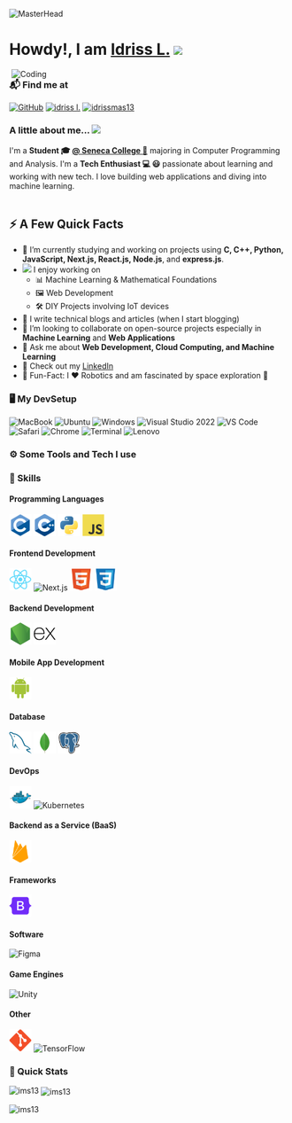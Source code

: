 ![MasterHead](https://camo.githubusercontent.com/e34348af3f1c09322e1a24c027544db7f7968cc67e290fe72ff471494b872710/68747470733a2f2f632e74656e6f722e636f6d2f714a35657656732d5f755541414141432f636f64696e672e676966)

<h1>Howdy!, I am <a href="https://github.com/YourGitHubProfile">Idriss L.</a> <img height="30px" src="https://emojis.slackmojis.com/emojis/images/1531849430/4246/blob-sunglasses.gif?1531849430"></h1>
<img align="right" alt="Coding" width="500" src="https://cdn.dribbble.com/users/1162077/screenshots/3848914/programmer.gif">

### 📬 Find me at

<p align="left">
  <a href="https://github.com/ims13/ims13/" target="blank"><img src="https://img.shields.io/badge/-GitHub-black?style=flat-square&logo=github" alt="GitHub" height="30" /></a>
  <a href="https://linkedin.com/in/idriss-l-a0361a205" target="blank"><img src="https://raw.githubusercontent.com/rahuldkjain/github-profile-readme-generator/master/src/images/icons/Social/linked-in-alt.svg" alt="idriss l." height="30" /></a>
  <a href="https://discord.gg/idrissmas13" target="blank"><img src="https://raw.githubusercontent.com/rahuldkjain/github-profile-readme-generator/master/src/images/icons/Social/discord.svg" alt="idrissmas13" height="30" /></a>
</p>


### A little about me...  <img src="https://media.giphy.com/media/VgCDAzcKvsR6OM0uWg/giphy.gif" width="50"> 
I'm a **Student 🎓 [@ Seneca College 🍁](https://www.senecacollege.ca/)** majoring in Computer Programming and Analysis. I'm a **Tech Enthusiast 💻 😃** passionate about learning and working with new tech. I love building web applications and diving into machine learning. <br/><br/>

## ⚡️ A Few Quick Facts

- 🔭 I’m currently studying and working on projects using **C, C++, Python, JavaScript, Next.js, React.js, Node.js**, and **express.js**.
- <img src="https://media.giphy.com/media/WUlplcMpOCEmTGBtBW/giphy.gif" width="30">  I enjoy working on
  - 📊 Machine Learning & Mathematical Foundations 
  - 🖼 Web Development
  - 🛠 DIY Projects involving IoT devices
- 📝 I write technical blogs and articles (when I start blogging)
- 👯 I’m looking to collaborate on open-source projects especially in **Machine Learning** and **Web Applications**
- 💬 Ask me about **Web Development, Cloud Computing, and Machine Learning**
- 📙 Check out my [LinkedIn](https://www.linkedin.com/in/idriss-l-a0361a205/)
- 🎉 Fun-Fact: I ❤️ Robotics and am fascinated by space exploration 🚀

### 🖥️ My DevSetup

<p align="left">
  <img src="https://img.shields.io/badge/MacBook-555555.svg?&style=flat-square&logo=apple&logoColor=white" alt="MacBook" height="25"/>
  <img src="https://img.shields.io/badge/Ubuntu-555555.svg?&style=flat-square&logo=ubuntu&logoColor=E95420" alt="Ubuntu" height="25"/>
  <img src="https://img.shields.io/badge/Windows-555555.svg?&style=flat-square&logo=windows&logoColor=0078D6" alt="Windows" height="25"/>
  <img src="https://img.shields.io/badge/Visual%20Studio%202022-555555?style=flat-square&logo=visual-studio&logoColor=5C2D91" alt="Visual Studio 2022" height="25"/>
  <img src="https://img.shields.io/badge/VS%20Code-555555?style=flat-square&logo=visual-studio-code&logoColor=007ACC" alt="VS Code" height="25"/>
  <img src="https://img.shields.io/badge/Safari-555555.svg?&style=flat-square&logo=safari&logoColor=white" alt="Safari" height="25"/>
  <img src="https://img.shields.io/badge/Chrome-555555.svg?&style=flat-square&logo=google-chrome&logoColor=FABC0C" alt="Chrome" height="25"/>
  <img src="https://img.shields.io/badge/Terminal-555555.svg?&style=flat-square&logo=powershell&logoColor=white" alt="Terminal" height="25"/>
  <img src="https://img.shields.io/badge/Lenovo-555555.svg?&style=flat-square&logo=Lenovo&logoColor=E2231A" alt="Lenovo" height="25"/>
</p>


### ⚙️ Some Tools and Tech I use
### 💼 Skills

#### Programming Languages
<p align="left">
  <img src="https://raw.githubusercontent.com/devicons/devicon/master/icons/c/c-original.svg" alt="C" width="40" height="40"/>
  <img src="https://raw.githubusercontent.com/devicons/devicon/master/icons/cplusplus/cplusplus-original.svg" alt="C++" width="40" height="40"/>
  <img src="https://raw.githubusercontent.com/devicons/devicon/master/icons/python/python-original.svg" alt="Python" width="40" height="40"/>
  <img src="https://raw.githubusercontent.com/devicons/devicon/master/icons/javascript/javascript-original.svg" alt="JavaScript" width="40" height="40"/>
</p>

#### Frontend Development
<p align="left">
  <img src="https://raw.githubusercontent.com/devicons/devicon/master/icons/react/react-original.svg" alt="React" width="40" height="40"/>
  <img src="https://cdn.worldvectorlogo.com/logos/nextjs-2.svg" alt="Next.js" width="40" height="40"/>
  <img src="https://raw.githubusercontent.com/devicons/devicon/master/icons/html5/html5-original.svg" alt="HTML5" width="40" height="40"/>
  <img src="https://raw.githubusercontent.com/devicons/devicon/master/icons/css3/css3-original.svg" alt="CSS3" width="40" height="40"/>
</p>

#### Backend Development
<p align="left">
  <img src="https://raw.githubusercontent.com/devicons/devicon/master/icons/nodejs/nodejs-original.svg" alt="Node.js" width="40" height="40"/>
  <img src="https://raw.githubusercontent.com/devicons/devicon/master/icons/express/express-original.svg" alt="Express" width="40" height="40"/>
</p>

#### Mobile App Development
<p align="left">
  <img src="https://raw.githubusercontent.com/devicons/devicon/master/icons/android/android-original.svg" alt="Android" width="40" height="40"/>
</p>

#### Database
<p align="left">
  <img src="https://raw.githubusercontent.com/devicons/devicon/master/icons/mysql/mysql-original.svg" alt="MySQL" width="40" height="40"/>
  <img src="https://raw.githubusercontent.com/devicons/devicon/master/icons/mongodb/mongodb-original.svg" alt="MongoDB" width="40" height="40"/>
  <img src="https://raw.githubusercontent.com/devicons/devicon/master/icons/postgresql/postgresql-original.svg" alt="PostgreSQL" width="40" height="40"/>
</p>

#### DevOps
<p align="left">
  <img src="https://raw.githubusercontent.com/devicons/devicon/master/icons/docker/docker-original.svg" alt="Docker" width="40" height="40"/>
  <img src="https://www.vectorlogo.zone/logos/kubernetes/kubernetes-icon.svg" alt="Kubernetes" width="40" height="40"/>
</p>

#### Backend as a Service (BaaS)
<p align="left">
  <img src="https://raw.githubusercontent.com/devicons/devicon/master/icons/firebase/firebase-plain.svg" alt="Firebase" width="40" height="40"/>
</p>

#### Frameworks
<p align="left">
  <img src="https://raw.githubusercontent.com/devicons/devicon/master/icons/bootstrap/bootstrap-plain.svg" alt="Bootstrap" width="40" height="40"/>
</p>

#### Software
<p align="left">
  <img src="https://www.vectorlogo.zone/logos/figma/figma-icon.svg" alt="Figma" width="40" height="40"/>
</p>

#### Game Engines
<p align="left">
  <img src="https://www.vectorlogo.zone/logos/unity3d/unity3d-icon.svg" alt="Unity" width="40" height="40"/>
</p>

#### Other
<p align="left">
  <img src="https://raw.githubusercontent.com/devicons/devicon/master/icons/git/git-original.svg" alt="Git" width="40" height="40"/>
  <img src="https://www.vectorlogo.zone/logos/tensorflow/tensorflow-icon.svg" alt="TensorFlow" width="40" height="40"/>
</p>


### 🚀 Quick Stats

<p><img align="left" src="https://github-readme-stats.vercel.app/api/top-langs?username=ims13&show_icons=true&locale=en&layout=compact" alt="ims13" /></p>

<p>&nbsp;<img align="center" src="https://github-readme-stats.vercel.app/api?username=ims13&show_icons=true&locale=en" alt="ims13" /></p>

<p><img align="center" src="https://github-readme-streak-stats.herokuapp.com/?user=ims13&" alt="ims13" /></p>
